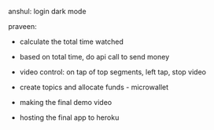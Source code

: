 anshul:
login
dark mode


praveen:
- calculate the total time watched
- based on total time, do api call to send money
- video control: on tap of top segments, left tap, stop video
- create topics and allocate funds - microwallet



- making the final demo video
- hosting the final app to heroku



